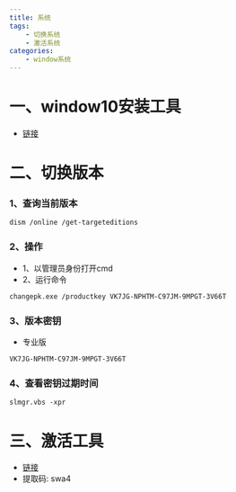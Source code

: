 ```yaml
---
title: 系统
tags: 
    - 切换系统
    - 激活系统
categories:
    - window系统
---
```

# 一、window10安装工具
- [链接](https://www.microsoft.com/zh-cn/software-download/windows10?_blank)
# 二、切换版本
### 1、查询当前版本
```
dism /online /get-targeteditions
```
### 2、操作
- 1、以管理员身份打开cmd
- 2、运行命令
```
changepk.exe /productkey VK7JG-NPHTM-C97JM-9MPGT-3V66T
```
### 3、版本密钥
- 专业版
```
VK7JG-NPHTM-C97JM-9MPGT-3V66T
```
### 4、查看密钥过期时间
```
slmgr.vbs -xpr
```
# 三、激活工具
- [链接](https://pan.baidu.com/s/19kZIfVhykhWgrDqsyIxDzw?_blank)
- 提取码: swa4
